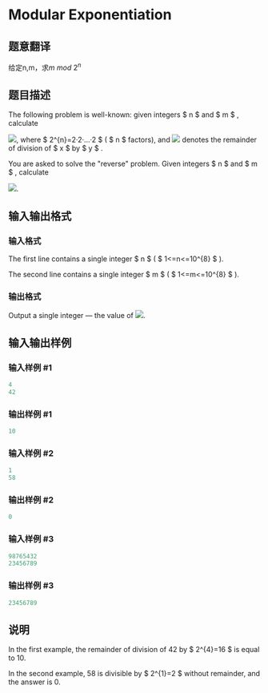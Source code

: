 # Modular Exponentiation

## 题意翻译

给定n,m，求$m\ mod\ 2^n$

## 题目描述

The following problem is well-known: given integers $ n $ and $ m $ , calculate

![](https://cdn.luogu.com.cn/upload/vjudge_pic/CF913A/73fb55a49ff8c4211b34696969c8aef5090c1d6d.png), where $ 2^{n}=2·2·...·2 $ ( $ n $ factors), and ![](https://cdn.luogu.com.cn/upload/vjudge_pic/CF913A/b0d2851c9c5ab36f8f15a3eac416cac07be09dd3.png) denotes the remainder of division of $ x $ by $ y $ .

You are asked to solve the "reverse" problem. Given integers $ n $ and $ m $ , calculate

![](https://cdn.luogu.com.cn/upload/vjudge_pic/CF913A/d4dceae314a5c8428af0d75bf92415449f36c7d5.png).

## 输入输出格式

### 输入格式

The first line contains a single integer $ n $ ( $ 1<=n<=10^{8} $ ).

The second line contains a single integer $ m $ ( $ 1<=m<=10^{8} $ ).

### 输出格式

Output a single integer — the value of ![](https://cdn.luogu.com.cn/upload/vjudge_pic/CF913A/d4dceae314a5c8428af0d75bf92415449f36c7d5.png).

## 输入输出样例

### 输入样例 #1

```cpp
4
42

```
### 输出样例 #1

```cpp
10

```
### 输入样例 #2

```cpp
1
58

```
### 输出样例 #2

```cpp
0

```
### 输入样例 #3

```cpp
98765432
23456789

```
### 输出样例 #3

```cpp
23456789

```
## 说明

In the first example, the remainder of division of 42 by $ 2^{4}=16 $ is equal to 10.

In the second example, 58 is divisible by $ 2^{1}=2 $ without remainder, and the answer is 0.

